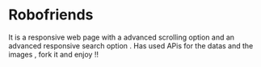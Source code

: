 # Robofriends
It is a responsive web page with a advanced scrolling option and an advanced responsive search option .
Has used APis for the datas and the images , fork it and enjoy !!
